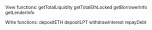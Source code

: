 View functions:
getTotalLiquidity
getTotalEthLocked
getBorrowerInfo
getLenderInfo

Write functions:
depositETH
depositLPT
withdrawInterest
repayDebt
